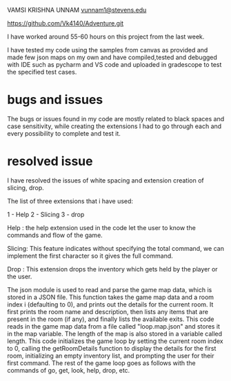 VAMSI KRISHNA UNNAM  vunnam1@stevens.edu

https://github.com/Vk4140/Adventure.git


I have worked around 55-60 hours on this project from the last week.

I have tested my code using the samples from canvas as provided and made few json maps on my own and have compiled,tested and debugged with IDE such as pycharm and VS code and uploaded in gradescope to test the specified test cases.

# bugs and issues

The bugs or issues found in my code are mostly related to black spaces and case sensitivity, while creating the extensions I had to go through each and every possibility to complete and test it.

# resolved issue

I have resolved the issues of white spacing and extension creation of slicing, drop.




The list of three extensions that i have used:

1 - Help
2 - Slicing 
3 - drop

Help : the help extension used in the code let the user to know the commands and flow of the game.

Slicing: This feature indicates without specifying the total command, we can implement the first character so it gives the full command.

Drop : This extension drops the inventory which gets held by the player or the user.



The json module is used to read and parse the game map data, which is stored in a JSON file.
This function takes the game map data and a room index i (defaulting to 0), and prints out the details for the current room. It first prints the room name and description, then lists any items that are present in the room (if any), and finally lists the available exits.
This code reads in the game map data from a file called "loop.map.json" and stores it in the map variable. The length of the map is also stored in a variable called length.
This code initializes the game loop by setting the current room index to 0, calling the getRoomDetails function to display the details for the first room, initializing an empty inventory list, and prompting the user for their first command.
The rest of the game loop goes as follows with the commands of go, get, look, help, drop, etc.





